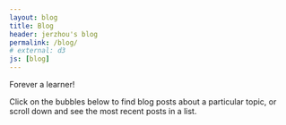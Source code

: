 ```yaml
---
layout: blog
title: Blog
header: jerzhou's blog
permalink: /blog/
# external: d3
js: [blog]
---
```


Forever a learner!

Click on the bubbles below to find blog posts about a particular topic, or scroll down and see the most recent posts in a list.
